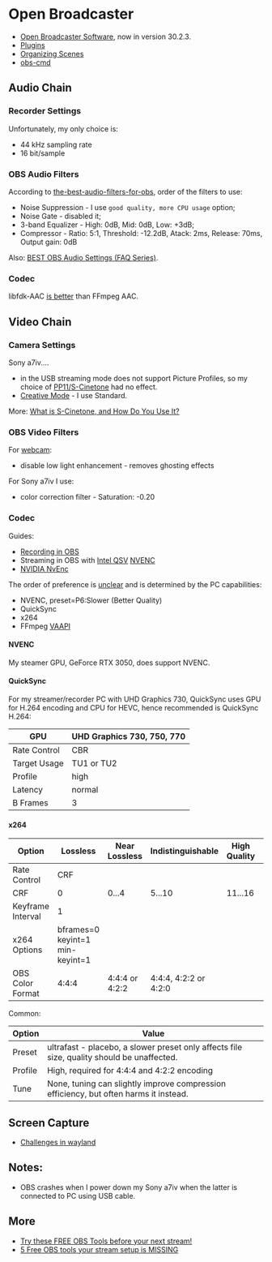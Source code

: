 # Open Broadcaster

* [Open Broadcaster Software](https://obsproject.com/), now in version 30.2.3.
* [Plugins](plugins.html)
* [Organizing Scenes](scenes.html)
* [obs-cmd](obs-cmd.html)

## Audio Chain

### Recorder Settings

Unfortunately, my only choice is:

* 44 kHz sampling rate
* 16 bit/sample

### OBS Audio Filters

According to [the-best-audio-filters-for-obs](https://streamgeeks.us/the-best-audio-filters-for-obs/), order of the filters to use:

* Noise Suppression - I use `good quality, more CPU usage` option;
* Noise Gate - disabled it;
* 3-band Equalizer - High: 0dB, Mid: 0dB, Low: +3dB;
* Compressor - Ratio: 5:1, Threshold: -12.2dB, Atack: 2ms, Release: 70ms, Output gain: 0dB

Also: [BEST OBS Audio Settings (FAQ Series)](https://www.youtube.com/watch?v=K72UXh2P-wg).

### Codec

libfdk-AAC [is better](https://superuser.com/questions/1610747/is-fdk-aac-still-better-than-ffmpegs-native-aac-encoder) than FFmpeg AAC.

## Video Chain

### Camera Settings

Sony a7iv....

* in the USB streaming mode does not support Picture Profiles, so my choice of [PP11/S-Cinetone](https://helpguide.sony.net/di/pp/v1/en/contents/TP0000909106.html) had no effect.
* [Creative Mode](https://www.sony.com/electronics/support/articles/00273574) - I use Standard.

More: [What is S-Cinetone, and How Do You Use It?](https://alphauniverse.sony-asia.com/learn/tips/what-s-cinetone-and-how-do-you-use-it)

### OBS Video Filters

For [webcam](https://www.youtube.com/watch?v=DZnkyq4kqkE):

* disable low light enhancement - removes ghosting effects

For Sony a7iv I use:

*  color correction filter - Saturation: -0.20

### Codec

Guides:

* [Recording in OBS](https://www.xaymar.com/guides/obs/high-quality-recording/)
* Streaming in OBS with [Intel QSV](https://www.xaymar.com/guides/obs/high-quality-streaming/qsv/) [NVENC](https://www.xaymar.com/guides/obs/high-quality-streaming/nvenc/)
* [NVIDIA NvEnc](https://obsproject.com/forum/resources/nvidia-nvenc-guide.740/)

The order of preference is [unclear](https://obsproject.com/forum/threads/comparison-of-x264-nvenc-quicksync-vce.57358/) and is determined by the PC capabilities:

* NVENC, preset=P6:Slower (Better Quality)
* QuickSync
* x264
* FFmpeg [VAAPI](https://en.wikipedia.org/wiki/Video_Acceleration_API)

#### NVENC

My steamer GPU, GeForce RTX 3050, does support NVENC.

#### QuickSync

For my streamer/recorder PC with UHD Graphics 730, QuickSync uses GPU for H.264
encoding and CPU for HEVC, hence recommended is QuickSync H.264:

GPU|UHD Graphics 730, 750, 770
---|--------------------------
Rate Control|CBR
Target Usage|TU1 or TU2
Profile|high
Latency|normal
B Frames|3

#### x264

Option|Lossless|Near Lossless|Indistinguishable|High Quality|Acceptable Quality
------|--------|-------------|-----------------|------------|------------------
Rate Control|CRF
CRF|0|0...4|5...10|11...16|17...22
Keyframe Interval|1
x264 Options|bframes=0 keyint=1 min-keyint=1
OBS Color Format|4:4:4|4:4:4 or 4:2:2|4:4:4, 4:2:2 or 4:2:0

Common:

Option|Value
------|-----
Preset|ultrafast - placebo, a slower preset only affects file size, quality should be unaffected.
Profile|High, required for 4:4:4 and 4:2:2 encoding
Tune|None, tuning can slightly improve compression efficiency, but often harms it instead.

## Screen Capture

* [Challenges in wayland](https://obsproject.com/forum/threads/no-screen-capture-option-wayland.178447/)

## Notes:

* OBS crashes when I power down my Sony a7iv when the latter is connected to PC using USB cable.

## More

* [Try these FREE OBS Tools before your next stream!](https://www.youtube.com/watch?v=4JkpPd5CO8U)
* [5 Free OBS tools your stream setup is MISSING](https://www.youtube.com/watch?v=H6N7qqvKoXc)
